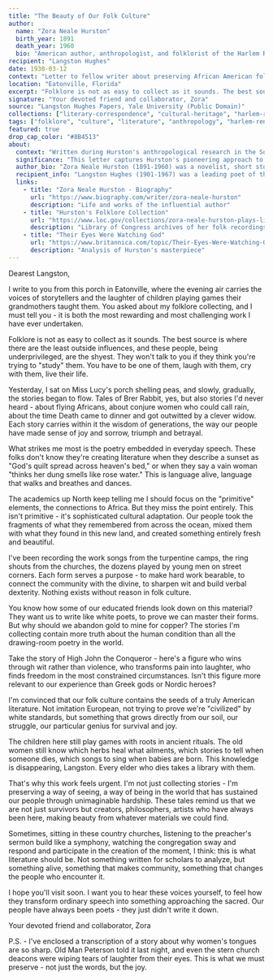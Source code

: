 ```yaml
---
title: "The Beauty of Our Folk Culture"
author:
  name: "Zora Neale Hurston"
  birth_year: 1891
  death_year: 1960
  bio: "American author, anthropologist, and folklorist of the Harlem Renaissance"
recipient: "Langston Hughes"
date: 1930-03-12
context: "Letter to fellow writer about preserving African American folklore"
location: "Eatonville, Florida"
excerpt: "Folklore is not as easy to collect as it sounds. The best source is where there are the least outside influences, and these people, being underprivileged, are the shyest."
signature: "Your devoted friend and collaborator, Zora"
source: "Langston Hughes Papers, Yale University (Public Domain)"
collections: ["literary-correspondence", "cultural-heritage", "harlem-renaissance"]
tags: ["folklore", "culture", "literature", "anthropology", "harlem-renaissance", "african-american"]
featured: true
drop_cap_color: "#8B4513"
about:
  context: "Written during Hurston's anthropological research in the South, collecting African American folktales and documenting cultural traditions. This was during her most productive period of cultural preservation work."
  significance: "This letter captures Hurston's pioneering approach to preserving African American folklore and her belief in the intrinsic value of Black cultural traditions at a time when such work was often dismissed by academia."
  author_bio: "Zora Neale Hurston (1891-1960) was a novelist, short story writer, folklorist, and anthropologist. A central figure of the Harlem Renaissance, she is best known for her novel 'Their Eyes Were Watching God' and her work preserving African American cultural traditions."
  recipient_info: "Langston Hughes (1901-1967) was a leading poet of the Harlem Renaissance and Hurston's contemporary. Though their friendship later became strained, they collaborated on several projects in the early 1930s."
  links:
    - title: "Zora Neale Hurston - Biography"
      url: "https://www.biography.com/writer/zora-neale-hurston"
      description: "Life and works of the influential author"
    - title: "Hurston's Folklore Collection"
      url: "https://www.loc.gov/collections/zora-neale-hurston-plays-libretto-and-musical-transcriptions/"
      description: "Library of Congress archives of her folk recordings"
    - title: "Their Eyes Were Watching God"
      url: "https://www.britannica.com/topic/Their-Eyes-Were-Watching-God"
      description: "Analysis of Hurston's masterpiece"
---
```


Dearest Langston,

I write to you from this porch in Eatonville, where the evening air carries the voices of storytellers and the laughter of children playing games their grandmothers taught them. You asked about my folklore collecting, and I must tell you - it is both the most rewarding and most challenging work I have ever undertaken.

Folklore is not as easy to collect as it sounds. The best source is where there are the least outside influences, and these people, being underprivileged, are the shyest. They won't talk to you if they think you're trying to "study" them. You have to be one of them, laugh with them, cry with them, live their life.

Yesterday, I sat on Miss Lucy's porch shelling peas, and slowly, gradually, the stories began to flow. Tales of Brer Rabbit, yes, but also stories I'd never heard - about flying Africans, about conjure women who could call rain, about the time Death came to dinner and got outwitted by a clever widow. Each story carries within it the wisdom of generations, the way our people have made sense of joy and sorrow, triumph and betrayal.

What strikes me most is the poetry embedded in everyday speech. These folks don't know they're creating literature when they describe a sunset as "God's quilt spread across heaven's bed," or when they say a vain woman "thinks her dung smells like rose water." This is language alive, language that walks and breathes and dances.

The academics up North keep telling me I should focus on the "primitive" elements, the connections to Africa. But they miss the point entirely. This isn't primitive - it's sophisticated cultural adaptation. Our people took the fragments of what they remembered from across the ocean, mixed them with what they found in this new land, and created something entirely fresh and beautiful.

I've been recording the work songs from the turpentine camps, the ring shouts from the churches, the dozens played by young men on street corners. Each form serves a purpose - to make hard work bearable, to connect the community with the divine, to sharpen wit and build verbal dexterity. Nothing exists without reason in folk culture.

You know how some of our educated friends look down on this material? They want us to write like white poets, to prove we can master their forms. But why should we abandon gold to mine for copper? The stories I'm collecting contain more truth about the human condition than all the drawing-room poetry in the world.

Take the story of High John the Conqueror - here's a figure who wins through wit rather than violence, who transforms pain into laughter, who finds freedom in the most constrained circumstances. Isn't this figure more relevant to our experience than Greek gods or Nordic heroes?

I'm convinced that our folk culture contains the seeds of a truly American literature. Not imitation European, not trying to prove we're "civilized" by white standards, but something that grows directly from our soil, our struggle, our particular genius for survival and joy.

The children here still play games with roots in ancient rituals. The old women still know which herbs heal what ailments, which stories to tell when someone dies, which songs to sing when babies are born. This knowledge is disappearing, Langston. Every elder who dies takes a library with them.

That's why this work feels urgent. I'm not just collecting stories - I'm preserving a way of seeing, a way of being in the world that has sustained our people through unimaginable hardship. These tales remind us that we are not just survivors but creators, philosophers, artists who have always been here, making beauty from whatever materials we could find.

Sometimes, sitting in these country churches, listening to the preacher's sermon build like a symphony, watching the congregation sway and respond and participate in the creation of the moment, I think: this is what literature should be. Not something written for scholars to analyze, but something alive, something that makes community, something that changes the people who encounter it.

I hope you'll visit soon. I want you to hear these voices yourself, to feel how they transform ordinary speech into something approaching the sacred. Our people have always been poets - they just didn't write it down.

Your devoted friend and collaborator,
Zora

P.S. - I've enclosed a transcription of a story about why women's tongues are so sharp. Old Man Peterson told it last night, and even the stern church deacons were wiping tears of laughter from their eyes. This is what we must preserve - not just the words, but the joy.